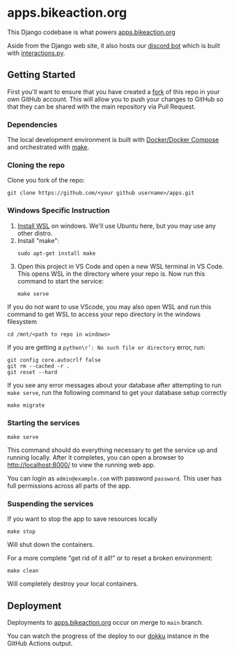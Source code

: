 # apps.bikeaction.org

This Django codebase is what powers [apps.bikeaction.org](https://apps.bikeaction.org)

Aside from the Django web site, it also hosts our [discord bot](/pba_discord/bot.py)
which is built with [interactions.py](https://interactions-py.github.io/interactions.py/).


## Getting Started

First you'll want to ensure that you have created a
[fork](https://github.com/PhillyBikeAction/apps/fork)
of this repo in your own GitHub account.
This will allow you to push your changes to GitHub so that they can be shared with the main
repository via Pull Request.

### Dependencies

The local development environment is built with
[Docker/Docker Compose](https://www.docker.com/products/docker-desktop/)
and orchestrated with [make](https://www.gnu.org/software/make/).

### Cloning the repo

Clone you fork of the repo:

```shell
git clone https://github.com/<your github username>/apps.git
```

### Windows Specific Instruction

1. [Install WSL](https://learn.microsoft.com/en-us/windows/wsl/install#prerequisites) on windows.
We'll use Ubuntu here, but you may use any other distro.
2. Install "make":
    ```shell
    sudo apt-get install make
    ```
3. Open this project in VS Code and open a new WSL terminal in VS Code.
This opens WSL in the directory where your repo is.
Now run this command to start the service:
    ```shell
    make serve
    ```

If you do not want to use VScode, you may also open WSL and run this command to get WSL to access
your repo directory in the windows filesystem

```shell
cd /mnt/<path to repo in windows>
```

If you are getting a `python\r’: No such file or directory` error, run:

```shell
git config core.autocrlf false
git rm --cached -r .
git reset --hard
```

If you see any error messages about your database after attempting to run `make serve`,
run the following command to get your database setup correctly
```shell
make migrate
```

### Starting the services

```shell
make serve
```

This command should do everything necessary to get the service up and running locally.
After it completes, you can open a browser to [http://localhost:8000/](http://localhost:8000)
to view the running web app.

You can login as `admin@example.com` with password `password`.
This user has full permissions across all parts of the app.

### Suspending the services

If you want to stop the app to save resources locally

```shell
make stop
```

Will shut down the containers.

For a more complete "get rid of it all!" or to reset a broken environment:

```
make clean
```

Will completely destroy your local containers.

## Deployment

Deployments to [apps.bikeaction.org](https://apps.bikeaction.org) occur on merge to `main` branch.

You can watch the progress of the deploy to our [dokku](https://dokku.com) instance
in the GitHub Actions output.
